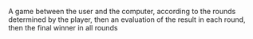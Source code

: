 A game between the user and the computer, according to the rounds determined by the player, then an evaluation of the result in each round, then the final winner in all rounds
